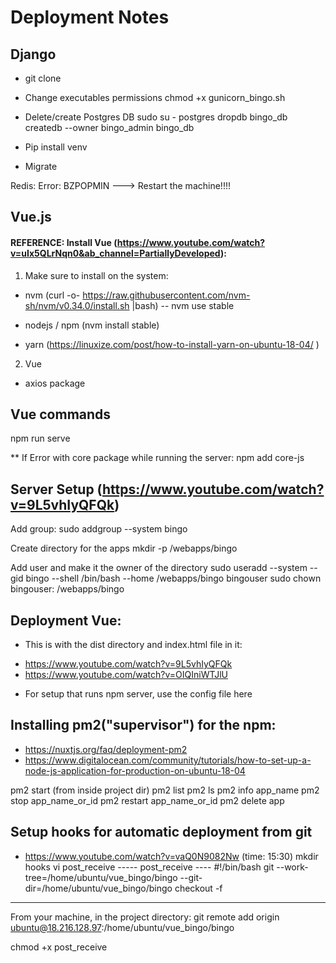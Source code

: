 # Deployment Notes

## Django
- git clone <repo>
- Change executables permissions
chmod +x gunicorn_bingo.sh 

- Delete/create Postgres DB
sudo su - postgres
dropdb bingo_db
createdb --owner bingo_admin bingo_db

- Pip install venv
- Migrate

Redis: 
Error: BZPOPMIN
---> Restart the machine!!!!

## Vue.js
#### REFERENCE: Install Vue (https://www.youtube.com/watch?v=uIx5QLrNqn0&ab_channel=PartiallyDeveloped): 
1) Make sure to install on the system:
- nvm (curl -o- https://raw.githubusercontent.com/nvm-sh/nvm/v0.34.0/install.sh |bash)
-- nvm use stable

- nodejs / npm (nvm install stable)
- yarn (https://linuxize.com/post/how-to-install-yarn-on-ubuntu-18-04/ )

2) Vue
- axios package

## Vue commands
npm run serve

** If Error with core package while running the server:
npm add core-js

## Server Setup (https://www.youtube.com/watch?v=9L5vhIyQFQk)
Add group:
sudo addgroup --system bingo

Create directory for the apps
mkdir -p /webapps/bingo

Add user and make it the owner of the directory
sudo useradd --system --gid bingo --shell /bin/bash --home /webapps/bingo bingouser
sudo chown bingouser: /webapps/bingo

## Deployment Vue: 
* This is with the dist directory and index.html file in it:
- https://www.youtube.com/watch?v=9L5vhIyQFQk
- https://www.youtube.com/watch?v=OIQIniWTJlU

* For setup that runs npm server, use the config file here

## Installing pm2("supervisor") for the npm:
- https://nuxtjs.org/faq/deployment-pm2
- https://www.digitalocean.com/community/tutorials/how-to-set-up-a-node-js-application-for-production-on-ubuntu-18-04

pm2 start (from inside project dir)
pm2 list
pm2 ls
pm2 info app_name
pm2 stop app_name_or_id
pm2 restart app_name_or_id
pm2 delete app


## Setup hooks for automatic deployment from git
- https://www.youtube.com/watch?v=vaQ0N9082Nw (time: 15:30)
mkdir hooks
vi post_receive
----- post_receive ----
#!/bin/bash
git --work-tree=/home/ubuntu/vue_bingo/bingo --git-dir=/home/ubuntu/vue_bingo/bingo checkout -f
------------------------

From your machine, in the project directory:
git remote add origin ubuntu@18.216.128.97:/home/ubuntu/vue_bingo/bingo

chmod +x post_receive